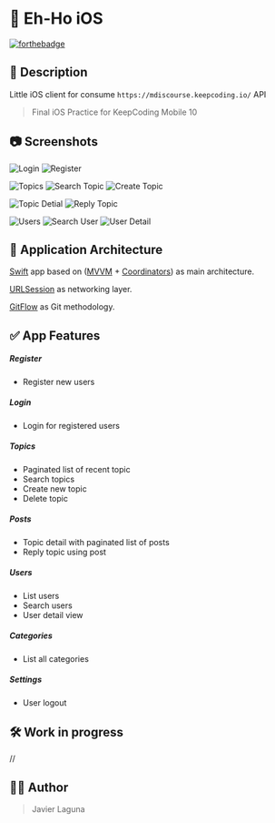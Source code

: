 # 📱 Eh-Ho iOS

[![forthebadge](https://forthebadge.com/images/badges/built-for-android.svg)](https://forthebadge.com)

## 📝 Description

Little iOS client for consume `https://mdiscourse.keepcoding.io/` API

> Final iOS Practice for KeepCoding Mobile 10

## 📷 Screenshots

![Login](/screenCaptures/login.png)
![Register](/screenCaptures/register.png)

![Topics](/screenCaptures/topics.png)
![Search Topic](/screenCaptures/search_topic.png)
![Create Topic](/screenCaptures/create_topic.png)

![Topic Detial](/screenCaptures/topic_detail.png)
![Reply Topic](/screenCaptures/reply_topic.png)

![Users](/screenCaptures/users.png)
![Search User](/screenCaptures/search_user.png)
![User Detail](/screenCaptures/user_detail.png)

## 🚧 Application Architecture

[Swift](https://developer.apple.com/swift/) app based on ([MVVM](https://en.wikipedia.org/wiki/Model%E2%80%93view%E2%80%93viewmodel) + [Coordinators](https://blog.kulman.sk/architecting-ios-apps-coordinators/)) as main architecture.

[URLSession](https://developer.apple.com/documentation/foundation/urlsession) as networking layer.

[GitFlow](https://datasift.github.io/gitflow/IntroducingGitFlow.html) as Git methodology.

## ✅ App Features

##### Register

- Register new users

##### Login

- Login for registered users

##### Topics

- Paginated list of recent topic
- Search topics
- Create new topic
- Delete topic

##### Posts

- Topic detail with paginated list of posts
- Reply topic using post

##### Users

- List users
- Search users
- User detail view

##### Categories

- List all categories

##### Settings

- User logout

## 🛠 Work in progress

//

## 👨‍💻 Author

> Javier Laguna
